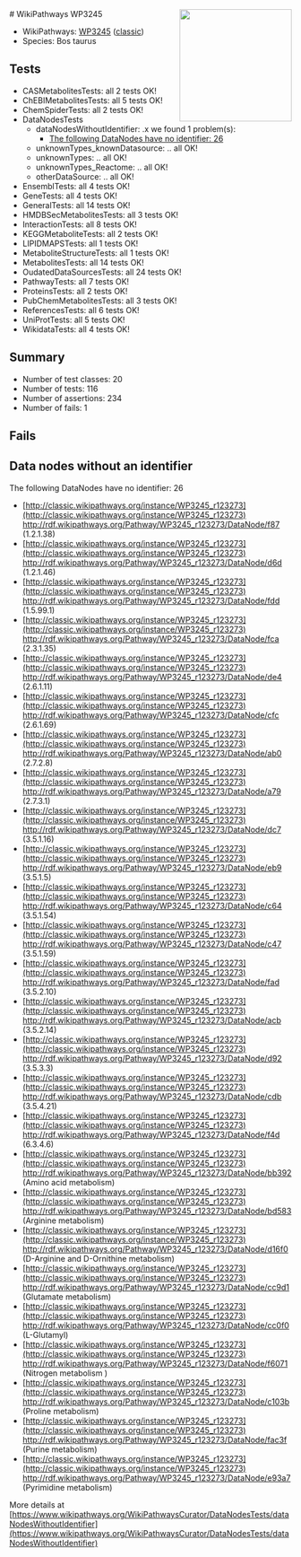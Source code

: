 <img style="float: right; width: 200px" src="https://upload.wikimedia.org/wikipedia/commons/thumb/8/83/Wplogo_with_text_500.png/640px-Wplogo_with_text_500.png" />
# WikiPathways WP3245

* WikiPathways: [WP3245](https://wikipathways.org/pathways/WP3245) ([classic](https://classic.wikipathways.org/instance/WP3245))
* Species: Bos taurus
## Tests
* CASMetabolitesTests: all 2 tests OK!
* ChEBIMetabolitesTests: all 5 tests OK!
* ChemSpiderTests: all 2 tests OK!
* DataNodesTests
    * dataNodesWithoutIdentifier: .x we found 1 problem(s):
        * [The following DataNodes have no identifier: 26](#8792c4b5)
    * unknownTypes_knownDatasource: .. all OK!
    * unknownTypes: .. all OK!
    * unknownTypes_Reactome: .. all OK!
    * otherDataSource: .. all OK!
* EnsemblTests: all 4 tests OK!
* GeneTests: all 4 tests OK!
* GeneralTests: all 14 tests OK!
* HMDBSecMetabolitesTests: all 3 tests OK!
* InteractionTests: all 8 tests OK!
* KEGGMetaboliteTests: all 2 tests OK!
* LIPIDMAPSTests: all 1 tests OK!
* MetaboliteStructureTests: all 1 tests OK!
* MetabolitesTests: all 14 tests OK!
* OudatedDataSourcesTests: all 24 tests OK!
* PathwayTests: all 7 tests OK!
* ProteinsTests: all 2 tests OK!
* PubChemMetabolitesTests: all 3 tests OK!
* ReferencesTests: all 6 tests OK!
* UniProtTests: all 5 tests OK!
* WikidataTests: all 4 tests OK!


## Summary

* Number of test classes: 20
* Number of tests: 116
* Number of assertions: 234
* Number of fails: 1

## Fails

<a name="8792c4b5" />

## Data nodes without an identifier

The following DataNodes have no identifier: 26

* [http://classic.wikipathways.org/instance/WP3245_r123273](http://classic.wikipathways.org/instance/WP3245_r123273) http://rdf.wikipathways.org/Pathway/WP3245_r123273/DataNode/f87 (1.2.1.38)
* [http://classic.wikipathways.org/instance/WP3245_r123273](http://classic.wikipathways.org/instance/WP3245_r123273) http://rdf.wikipathways.org/Pathway/WP3245_r123273/DataNode/d6d (1.2.1.46)
* [http://classic.wikipathways.org/instance/WP3245_r123273](http://classic.wikipathways.org/instance/WP3245_r123273) http://rdf.wikipathways.org/Pathway/WP3245_r123273/DataNode/fdd (1.5.99.1)
* [http://classic.wikipathways.org/instance/WP3245_r123273](http://classic.wikipathways.org/instance/WP3245_r123273) http://rdf.wikipathways.org/Pathway/WP3245_r123273/DataNode/fca (2.3.1.35)
* [http://classic.wikipathways.org/instance/WP3245_r123273](http://classic.wikipathways.org/instance/WP3245_r123273) http://rdf.wikipathways.org/Pathway/WP3245_r123273/DataNode/de4 (2.6.1.11)
* [http://classic.wikipathways.org/instance/WP3245_r123273](http://classic.wikipathways.org/instance/WP3245_r123273) http://rdf.wikipathways.org/Pathway/WP3245_r123273/DataNode/cfc (2.6.1.69)
* [http://classic.wikipathways.org/instance/WP3245_r123273](http://classic.wikipathways.org/instance/WP3245_r123273) http://rdf.wikipathways.org/Pathway/WP3245_r123273/DataNode/ab0 (2.7.2.8)
* [http://classic.wikipathways.org/instance/WP3245_r123273](http://classic.wikipathways.org/instance/WP3245_r123273) http://rdf.wikipathways.org/Pathway/WP3245_r123273/DataNode/a79 (2.7.3.1)
* [http://classic.wikipathways.org/instance/WP3245_r123273](http://classic.wikipathways.org/instance/WP3245_r123273) http://rdf.wikipathways.org/Pathway/WP3245_r123273/DataNode/dc7 (3.5.1.16)
* [http://classic.wikipathways.org/instance/WP3245_r123273](http://classic.wikipathways.org/instance/WP3245_r123273) http://rdf.wikipathways.org/Pathway/WP3245_r123273/DataNode/eb9 (3.5.1.5)
* [http://classic.wikipathways.org/instance/WP3245_r123273](http://classic.wikipathways.org/instance/WP3245_r123273) http://rdf.wikipathways.org/Pathway/WP3245_r123273/DataNode/c64 (3.5.1.54)
* [http://classic.wikipathways.org/instance/WP3245_r123273](http://classic.wikipathways.org/instance/WP3245_r123273) http://rdf.wikipathways.org/Pathway/WP3245_r123273/DataNode/c47 (3.5.1.59)
* [http://classic.wikipathways.org/instance/WP3245_r123273](http://classic.wikipathways.org/instance/WP3245_r123273) http://rdf.wikipathways.org/Pathway/WP3245_r123273/DataNode/fad (3.5.2.10)
* [http://classic.wikipathways.org/instance/WP3245_r123273](http://classic.wikipathways.org/instance/WP3245_r123273) http://rdf.wikipathways.org/Pathway/WP3245_r123273/DataNode/acb (3.5.2.14)
* [http://classic.wikipathways.org/instance/WP3245_r123273](http://classic.wikipathways.org/instance/WP3245_r123273) http://rdf.wikipathways.org/Pathway/WP3245_r123273/DataNode/d92 (3.5.3.3)
* [http://classic.wikipathways.org/instance/WP3245_r123273](http://classic.wikipathways.org/instance/WP3245_r123273) http://rdf.wikipathways.org/Pathway/WP3245_r123273/DataNode/cdb (3.5.4.21)
* [http://classic.wikipathways.org/instance/WP3245_r123273](http://classic.wikipathways.org/instance/WP3245_r123273) http://rdf.wikipathways.org/Pathway/WP3245_r123273/DataNode/f4d (6.3.4.6)
* [http://classic.wikipathways.org/instance/WP3245_r123273](http://classic.wikipathways.org/instance/WP3245_r123273) http://rdf.wikipathways.org/Pathway/WP3245_r123273/DataNode/bb392 (Amino acid metabolism)
* [http://classic.wikipathways.org/instance/WP3245_r123273](http://classic.wikipathways.org/instance/WP3245_r123273) http://rdf.wikipathways.org/Pathway/WP3245_r123273/DataNode/bd583 (Arginine metabolism)
* [http://classic.wikipathways.org/instance/WP3245_r123273](http://classic.wikipathways.org/instance/WP3245_r123273) http://rdf.wikipathways.org/Pathway/WP3245_r123273/DataNode/d16f0 (D-Arginine and D-Ornithine metabolism)
* [http://classic.wikipathways.org/instance/WP3245_r123273](http://classic.wikipathways.org/instance/WP3245_r123273) http://rdf.wikipathways.org/Pathway/WP3245_r123273/DataNode/cc9d1 (Glutamate metabolism)
* [http://classic.wikipathways.org/instance/WP3245_r123273](http://classic.wikipathways.org/instance/WP3245_r123273) http://rdf.wikipathways.org/Pathway/WP3245_r123273/DataNode/cc0f0 (L-Glutamyl)
* [http://classic.wikipathways.org/instance/WP3245_r123273](http://classic.wikipathways.org/instance/WP3245_r123273) http://rdf.wikipathways.org/Pathway/WP3245_r123273/DataNode/f6071 (Nitrogen metabolism
)
* [http://classic.wikipathways.org/instance/WP3245_r123273](http://classic.wikipathways.org/instance/WP3245_r123273) http://rdf.wikipathways.org/Pathway/WP3245_r123273/DataNode/c103b (Proline metabolism)
* [http://classic.wikipathways.org/instance/WP3245_r123273](http://classic.wikipathways.org/instance/WP3245_r123273) http://rdf.wikipathways.org/Pathway/WP3245_r123273/DataNode/fac3f (Purine metabolism)
* [http://classic.wikipathways.org/instance/WP3245_r123273](http://classic.wikipathways.org/instance/WP3245_r123273) http://rdf.wikipathways.org/Pathway/WP3245_r123273/DataNode/e93a7 (Pyrimidine metabolism)


More details at [https://www.wikipathways.org/WikiPathwaysCurator/DataNodesTests/dataNodesWithoutIdentifier](https://www.wikipathways.org/WikiPathwaysCurator/DataNodesTests/dataNodesWithoutIdentifier)

